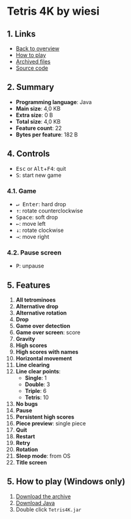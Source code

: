 # Tetris 4K by wiesi

## 1. Links

- [Back to overview](../README.md)
- [How to play](#5-how-to-play-windows-only)
- [Archived files](https://github.com/nineteendo/tetris4karchive/tree/main/tetris-4k/archive)
- [Source code](https://github.com/netspooky/hardcode/tree/master/04096/java/tetris)

## 2. Summary

- **Programming language**: Java
- **Main size**: 4,0 KB
- **Extra size**: 0 B
- **Total size**: 4,0 KB
- **Feature count**: 22
- **Bytes per feature**: 182 B

## 4. Controls

- <kbd>Esc</kbd> or <kbd>Alt</kbd>+<kbd>F4</kbd>: quit
- <kbd>S</kbd>: start new game

### 4.1. Game

- <kbd>↵ Enter</kbd>: hard drop
- <kbd>↑</kbd>: rotate counterclockwise
- <kbd>Space</kbd>: soft drop
- <kbd>←</kbd>: move left
- <kbd>↓</kbd>: rotate clockwise
- <kbd>→</kbd>: move right

### 4.2. Pause screen

- <kbd>P</kbd>: unpause

## 5. Features

1. **All tetrominoes**
2. **Alternative drop**
3. **Alternative rotation**
4. **Drop**
5. **Game over detection**
6. **Game over screen**: score
7. **Gravity**
8. **High scores**
9. **High scores with names**
10. **Horizontal movement**
11. **Line clearing**
12. **Line clear points**:
    - **Single**: 1
    - **Double**: 3
    - **Triple**: 6
    - **Tetris**: 10
13. **No bugs**
14. **Pause**
15. **Persistent high scores**
16. **Piece preview**: single piece
17. **Quit**
18. **Restart**
19. **Retry**
20. **Rotation**
21. **Sleep mode**: from OS
22. **Title screen**

## 5. How to play (Windows only)

1. [Download the archive](https://codeload.github.com/nineteendo/tetris4karchive/zip/refs/heads/main)
2. [Download Java](https://java.com/download)
3. Double click `Tetris4K.jar`